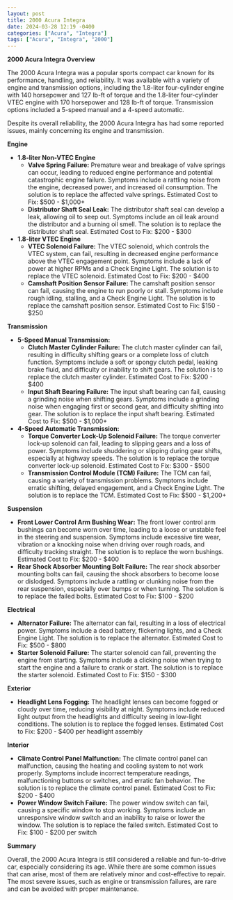 ```yaml
---
layout: post
title: 2000 Acura Integra
date: 2024-03-28 12:19 -0400
categories: ["Acura", "Integra"]
tags: ["Acura", "Integra", "2000"]
---
```

**2000 Acura Integra Overview**

The 2000 Acura Integra was a popular sports compact car known for its performance, handling, and reliability. It was available with a variety of engine and transmission options, including the 1.8-liter four-cylinder engine with 140 horsepower and 127 lb-ft of torque and the 1.8-liter four-cylinder VTEC engine with 170 horsepower and 128 lb-ft of torque. Transmission options included a 5-speed manual and a 4-speed automatic.

Despite its overall reliability, the 2000 Acura Integra has had some reported issues, mainly concerning its engine and transmission.

**Engine**

* **1.8-liter Non-VTEC Engine**
    * **Valve Spring Failure:** Premature wear and breakage of valve springs can occur, leading to reduced engine performance and potential catastrophic engine failure. Symptoms include a rattling noise from the engine, decreased power, and increased oil consumption. The solution is to replace the affected valve springs. Estimated Cost to Fix: $500 - $1,000+
    * **Distributor Shaft Seal Leak:** The distributor shaft seal can develop a leak, allowing oil to seep out. Symptoms include an oil leak around the distributor and a burning oil smell. The solution is to replace the distributor shaft seal. Estimated Cost to Fix: $200 - $300
* **1.8-liter VTEC Engine**
    * **VTEC Solenoid Failure:** The VTEC solenoid, which controls the VTEC system, can fail, resulting in decreased engine performance above the VTEC engagement point. Symptoms include a lack of power at higher RPMs and a Check Engine Light. The solution is to replace the VTEC solenoid. Estimated Cost to Fix: $200 - $400
    * **Camshaft Position Sensor Failure:** The camshaft position sensor can fail, causing the engine to run poorly or stall. Symptoms include rough idling, stalling, and a Check Engine Light. The solution is to replace the camshaft position sensor. Estimated Cost to Fix: $150 - $250

**Transmission**

* **5-Speed Manual Transmission:**
    * **Clutch Master Cylinder Failure:** The clutch master cylinder can fail, resulting in difficulty shifting gears or a complete loss of clutch function. Symptoms include a soft or spongy clutch pedal, leaking brake fluid, and difficulty or inability to shift gears. The solution is to replace the clutch master cylinder. Estimated Cost to Fix: $200 - $400
    * **Input Shaft Bearing Failure:** The input shaft bearing can fail, causing a grinding noise when shifting gears. Symptoms include a grinding noise when engaging first or second gear, and difficulty shifting into gear. The solution is to replace the input shaft bearing. Estimated Cost to Fix: $500 - $1,000+
* **4-Speed Automatic Transmission:**
    * **Torque Converter Lock-Up Solenoid Failure:** The torque converter lock-up solenoid can fail, leading to slipping gears and a loss of power. Symptoms include shuddering or slipping during gear shifts, especially at highway speeds. The solution is to replace the torque converter lock-up solenoid. Estimated Cost to Fix: $300 - $500
    * **Transmission Control Module (TCM) Failure:** The TCM can fail, causing a variety of transmission problems. Symptoms include erratic shifting, delayed engagement, and a Check Engine Light. The solution is to replace the TCM. Estimated Cost to Fix: $500 - $1,200+

**Suspension**

* **Front Lower Control Arm Bushing Wear:** The front lower control arm bushings can become worn over time, leading to a loose or unstable feel in the steering and suspension. Symptoms include excessive tire wear, vibration or a knocking noise when driving over rough roads, and difficulty tracking straight. The solution is to replace the worn bushings. Estimated Cost to Fix: $200 - $400
* **Rear Shock Absorber Mounting Bolt Failure:** The rear shock absorber mounting bolts can fail, causing the shock absorbers to become loose or dislodged. Symptoms include a rattling or clunking noise from the rear suspension, especially over bumps or when turning. The solution is to replace the failed bolts. Estimated Cost to Fix: $100 - $200

**Electrical**

* **Alternator Failure:** The alternator can fail, resulting in a loss of electrical power. Symptoms include a dead battery, flickering lights, and a Check Engine Light. The solution is to replace the alternator. Estimated Cost to Fix: $500 - $800
* **Starter Solenoid Failure:** The starter solenoid can fail, preventing the engine from starting. Symptoms include a clicking noise when trying to start the engine and a failure to crank or start. The solution is to replace the starter solenoid. Estimated Cost to Fix: $150 - $300

**Exterior**

* **Headlight Lens Fogging:** The headlight lenses can become fogged or cloudy over time, reducing visibility at night. Symptoms include reduced light output from the headlights and difficulty seeing in low-light conditions. The solution is to replace the fogged lenses. Estimated Cost to Fix: $200 - $400 per headlight assembly

**Interior**

* **Climate Control Panel Malfunction:** The climate control panel can malfunction, causing the heating and cooling system to not work properly. Symptoms include incorrect temperature readings, malfunctioning buttons or switches, and erratic fan behavior. The solution is to replace the climate control panel. Estimated Cost to Fix: $200 - $400
* **Power Window Switch Failure:** The power window switch can fail, causing a specific window to stop working. Symptoms include an unresponsive window switch and an inability to raise or lower the window. The solution is to replace the failed switch. Estimated Cost to Fix: $100 - $200 per switch

**Summary**

Overall, the 2000 Acura Integra is still considered a reliable and fun-to-drive car, especially considering its age. While there are some common issues that can arise, most of them are relatively minor and cost-effective to repair. The most severe issues, such as engine or transmission failures, are rare and can be avoided with proper maintenance.
